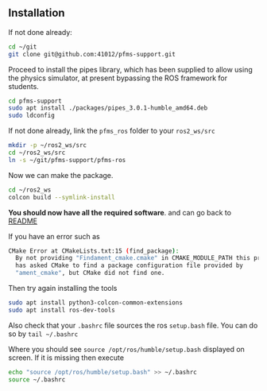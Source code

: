 ## Installation

If not done already:

```bash
cd ~/git
git clone git@github.com:41012/pfms-support.git
```

Proceed to install the pipes library, which has been supplied to allow using the physics simulator, at present bypassing the ROS framework for students.

```bash
cd pfms-support
sudo apt install ./packages/pipes_3.0.1-humble_amd64.deb
sudo ldconfig
```

If not done already, link the `pfms_ros` folder to your `ros2_ws/src`

```bash
mkdir -p ~/ros2_ws/src
cd ~/ros2_ws/src
ln -s ~/git/pfms-support/pfms-ros 
```

Now we can make the package.

```bash
cd ~/ros2_ws
colcon build --symlink-install
```

**You should now have all the required software**.  and can go back to [README](README.md)

If you have an error such as

```bash
CMake Error at CMakeLists.txt:15 (find_package):
  By not providing "Findament_cmake.cmake" in CMAKE_MODULE_PATH this project
  has asked CMake to find a package configuration file provided by
  "ament_cmake", but CMake did not find one.
```

Then try again installing the tools

```bash
sudo apt install python3-colcon-common-extensions
sudo apt install ros-dev-tools
```

Also check that your `.bashrc` file sources the ros `setup.bash` file. You can do so by
`tail ~/.bashrc`

Where you should see `source /opt/ros/humble/setup.bash`  displayed on screen. If it is missing then execute 

```bash
echo "source /opt/ros/humble/setup.bash" >> ~/.bashrc
source ~/.bashrc
```

